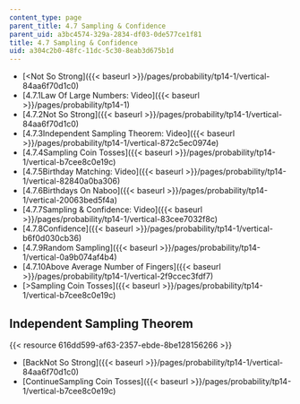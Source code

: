 ```yaml
---
content_type: page
parent_title: 4.7 Sampling & Confidence
parent_uid: a3bc4574-329a-2834-df03-0de577ce1f81
title: 4.7 Sampling & Confidence
uid: a304c2b0-48fc-11dc-5c30-8eab3d675b1d
---
```


*   [\<Not So Strong]({{< baseurl >}}/pages/probability/tp14-1/vertical-84aa6f70d1c0)
*   [4.7.1Law Of Large Numbers: Video]({{< baseurl >}}/pages/probability/tp14-1)
*   [4.7.2Not So Strong]({{< baseurl >}}/pages/probability/tp14-1/vertical-84aa6f70d1c0)
*   [4.7.3Independent Sampling Theorem: Video]({{< baseurl >}}/pages/probability/tp14-1/vertical-872c5ec0974e)
*   [4.7.4Sampling Coin Tosses]({{< baseurl >}}/pages/probability/tp14-1/vertical-b7cee8c0e19c)
*   [4.7.5Birthday Matching: Video]({{< baseurl >}}/pages/probability/tp14-1/vertical-82840a0ba306)
*   [4.7.6Birthdays On Naboo]({{< baseurl >}}/pages/probability/tp14-1/vertical-20063bed5f4a)
*   [4.7.7Sampling & Confidence: Video]({{< baseurl >}}/pages/probability/tp14-1/vertical-83cee7032f8c)
*   [4.7.8Confidence]({{< baseurl >}}/pages/probability/tp14-1/vertical-b6f0d030cb36)
*   [4.7.9Random Sampling]({{< baseurl >}}/pages/probability/tp14-1/vertical-0a9b074af4b4)
*   [4.7.10Above Average Number of Fingers]({{< baseurl >}}/pages/probability/tp14-1/vertical-2f9ccec3fdf7)
*   [\>Sampling Coin Tosses]({{< baseurl >}}/pages/probability/tp14-1/vertical-b7cee8c0e19c)

Independent Sampling Theorem
----------------------------

{{< resource 616dd599-af63-2357-ebde-8be128156266 >}}

*   [BackNot So Strong]({{< baseurl >}}/pages/probability/tp14-1/vertical-84aa6f70d1c0)
*   [ContinueSampling Coin Tosses]({{< baseurl >}}/pages/probability/tp14-1/vertical-b7cee8c0e19c)